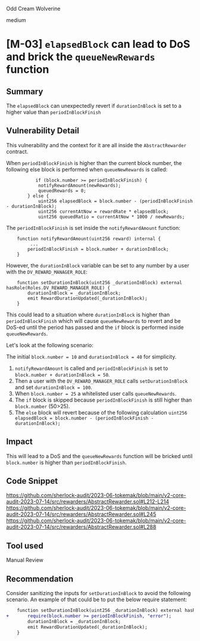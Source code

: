 Odd Cream Wolverine

medium

# [M-03] `elapsedBlock` can lead to DoS and brick the `queueNewRewards` function
## Summary

The `elapsedBlock` can unexpectedly revert if `durationInBlock` is set to a higher value than `periodInBlockFinish`

## Vulnerability Detail

This vulnerability and the context for it are all inside the `AbstractRewarder` contract.

When `periodInBlockFinish` is higher than the current block number, the following else block is performed when `queueNewRewards` is called:

```solidity
           if (block.number >= periodInBlockFinish) {
            notifyRewardAmount(newRewards);
            queuedRewards = 0;
        } else {
            uint256 elapsedBlock = block.number - (periodInBlockFinish - durationInBlock);
            uint256 currentAtNow = rewardRate * elapsedBlock;
            uint256 queuedRatio = currentAtNow * 1000 / newRewards;
```
The `periodInBlockFinish` is set inside the `notifyRewardAmount` function:

```solidity
    function notifyRewardAmount(uint256 reward) internal {
         ...
        periodInBlockFinish = block.number + durationInBlock;
    }
```

However, the `durationInBlock` variable can be set to any number by a user with the `DV_REWARD_MANAGER_ROLE`:

```solidity
    function setDurationInBlock(uint256 _durationInBlock) external hasRole(Roles.DV_REWARD_MANAGER_ROLE) {
        durationInBlock = _durationInBlock;
        emit RewardDurationUpdated(_durationInBlock);
    }
```

This could lead to a situation where `durationInBlock` is higher than `periodInBlockFinish` which will cause `queueNewRewards` to revert and be DoS-ed until the period has passed and the `if` block is performed inside `queueNewRewards`.

Let's look at the following scenario:

The initial `block.number = 10` and `durationInBlock = 40` for simplicity.
1. `notifyRewardAmount` is called and `periodInBlockFinish` is set to `block.number + durationInBlock = 50`.
2. Then a user with the `DV_REWARD_MANAGER_ROLE` calls `setDurationInBlock` and set `durationInBlock = 100`.
4. When `block.number = 25` a whitelisted user calls `queueNewRewards`.
5. The `if` block is skipped because `periodInBlockFinish` is still higher than `block.number` (50>25).
6. The `else` block will revert because of the following calculation `uint256 elapsedBlock = block.number - (periodInBlockFinish - durationInBlock);`

## Impact

This will lead to a DoS and the `queueNewRewards` function will be bricked until `block.number` is higher than `periodInBlockFinish`.

## Code Snippet

https://github.com/sherlock-audit/2023-06-tokemak/blob/main/v2-core-audit-2023-07-14/src/rewarders/AbstractRewarder.sol#L212-L214
https://github.com/sherlock-audit/2023-06-tokemak/blob/main/v2-core-audit-2023-07-14/src/rewarders/AbstractRewarder.sol#L245
https://github.com/sherlock-audit/2023-06-tokemak/blob/main/v2-core-audit-2023-07-14/src/rewarders/AbstractRewarder.sol#L288
## Tool used

Manual Review

## Recommendation

Consider sanitizing the inputs for `setDurationInBlock` to avoid the following scenario. An example of that could be to put the below require statement:

```diff
    function setDurationInBlock(uint256 _durationInBlock) external hasRole(Roles.DV_REWARD_MANAGER_ROLE) {
+       require(block.number >= periodInBlockFinish, "error");
        durationInBlock = _durationInBlock;
        emit RewardDurationUpdated(_durationInBlock);
    }
```